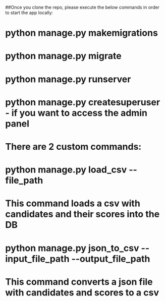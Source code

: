 ##Once you clone the repo, please execute the below commands in order to start the app locally:

# python manage.py makemigrations
# python manage.py migrate
# python manage.py runserver
# python manage.py createsuperuser - if you want to access the admin panel

# There are 2 custom commands:

# python manage.py load_csv --file_path
# This command loads a csv with candidates and their scores into the DB

# python manage.py json_to_csv --input_file_path --output_file_path
# This command converts a json file with candidates and scores to a csv

